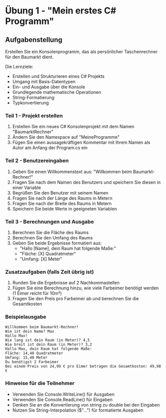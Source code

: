 # Übung 1 - "Mein erstes C# Programm"

## Aufgabenstellung

Erstellen Sie ein Konsolenprogramm, das als persönlicher Taschenrechner für den Baumarkt dient.

Die Lernziele:

- Erstellen und Strukturieren eines C# Projekts
- Umgang mit Basis-Datentypen
- Ein- und Ausgabe über die Konsole
- Grundlegende mathematische Operationen
- String-Formatierung
- Typkonvertierung

### Teil 1 - Projekt erstellen 

1. Erstellen Sie ein neues C# Konsolenprojekt mit dem Namen "BaumarktRechner"
2. Ändern Sie den Namespace auf "MeineProgramme"
3. Fügen Sie einen aussagekräftigen Kommentar mit Ihrem Namen als Autor am Anfang der Program.cs ein

### Teil 2 - Benutzereingaben 

1. Geben Sie einen Willkommenstext aus: "Willkommen beim Baumarkt-Rechner!"
2. Fragen Sie nach dem Namen des Benutzers und speichern Sie diesen in einer Variable
3. Begrüßen Sie den Benutzer mit seinem Namen
4. Fragen Sie nach der Länge des Raums in Metern
5. Fragen Sie nach der Breite des Raums in Metern
6. Speichern Sie beide Werte in geeigneten Variablen

### Teil 3 - Berechnungen und Ausgabe 

1. Berechnen Sie die Fläche des Raums
2. Berechnen Sie den Umfang des Raums
3. Geben Sie beide Ergebnisse formatiert aus:
   - "Hallo [Name], dein Raum hat folgende Maße:"
   - "Fläche: [X] Quadratmeter"
   - "Umfang: [X] Meter"

### Zusatzaufgaben (falls Zeit übrig ist)

1. Runden Sie die Ergebnisse auf 2 Nachkommastellen
2. Fügen Sie eine Berechnung hinzu, wie viele Farbeimer benötigt werden (1 Eimer reicht für 10m²)
3. Fragen Sie den Preis pro Farbeimer ab und berechnen Sie die Gesamtkosten

### Beispielausgabe

```
Willkommen beim Baumarkt-Rechner!
Wie ist dein Name? Max
Hallo Max!
Wie lang ist dein Raum (in Meter)? 4,5
Wie breit ist dein Raum (in Meter)? 3,2
Hallo Max, dein Raum hat folgende Maße:
Fläche: 14,40 Quadratmeter
Umfang: 15,40 Meter
Du benötigst 2 Farbeimer
Bei einem Preis von 24,99 € pro Eimer betragen die Gesamtkosten: 49,98 €
```

### Hinweise für die Teilnehmer

- Verwenden Sie Console.WriteLine() für Ausgaben
- Verwenden Sie Console.ReadLine() für Eingaben
- Denken Sie an die Konvertierung von string zu double bei den Eingaben
- Nutzen Sie String-Interpolation ($"...") für formatierte Ausgaben

